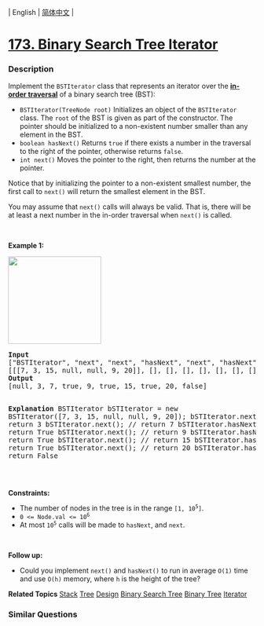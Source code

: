 | English | [简体中文](README.md) |

# [173. Binary Search Tree Iterator](https://leetcode.cn/problems/binary-search-tree-iterator)
 ### Description
<p>Implement the <code>BSTIterator</code> class that represents an iterator over the <strong><a href="https://en.wikipedia.org/wiki/Tree_traversal#In-order_(LNR)" target="_blank">in-order traversal</a></strong> of a binary search tree (BST):</p>

<ul>
	<li><code>BSTIterator(TreeNode root)</code> Initializes an object of the <code>BSTIterator</code> class. The <code>root</code> of the BST is given as part of the constructor. The pointer should be initialized to a non-existent number smaller than any element in the BST.</li>
	<li><code>boolean hasNext()</code> Returns <code>true</code> if there exists a number in the traversal to the right of the pointer, otherwise returns <code>false</code>.</li>
	<li><code>int next()</code> Moves the pointer to the right, then returns the number at the pointer.</li>
</ul>

<p>Notice that by initializing the pointer to a non-existent smallest number, the first call to <code>next()</code> will return the smallest element in the BST.</p>

<p>You may assume that <code>next()</code> calls will always be valid. That is, there will be at least a next number in the in-order traversal when <code>next()</code> is called.</p>

<p>&nbsp;</p>
<p><strong class="example">Example 1:</strong></p>
<img alt="" src="https://assets.leetcode.com/uploads/2018/12/25/bst-tree.png" style="width: 189px; height: 178px;" />
<pre>
<strong>Input</strong>
[&quot;BSTIterator&quot;, &quot;next&quot;, &quot;next&quot;, &quot;hasNext&quot;, &quot;next&quot;, &quot;hasNext&quot;, &quot;next&quot;, &quot;hasNext&quot;, &quot;next&quot;, &quot;hasNext&quot;]
[[[7, 3, 15, null, null, 9, 20]], [], [], [], [], [], [], [], [], []]
<strong>Output</strong>
[null, 3, 7, true, 9, true, 15, true, 20, false]

<strong>Explanation</strong>
BSTIterator bSTIterator = new BSTIterator([7, 3, 15, null, null, 9, 20]);
bSTIterator.next();    // return 3
bSTIterator.next();    // return 7
bSTIterator.hasNext(); // return True
bSTIterator.next();    // return 9
bSTIterator.hasNext(); // return True
bSTIterator.next();    // return 15
bSTIterator.hasNext(); // return True
bSTIterator.next();    // return 20
bSTIterator.hasNext(); // return False
</pre>

<p>&nbsp;</p>
<p><strong>Constraints:</strong></p>

<ul>
	<li>The number of nodes in the tree is in the range <code>[1, 10<sup>5</sup>]</code>.</li>
	<li><code>0 &lt;= Node.val &lt;= 10<sup>6</sup></code></li>
	<li>At most <code>10<sup>5</sup></code> calls will be made to <code>hasNext</code>, and <code>next</code>.</li>
</ul>

<p>&nbsp;</p>
<p><strong>Follow up:</strong></p>

<ul>
	<li>Could you implement <code>next()</code> and <code>hasNext()</code> to run in average <code>O(1)</code> time and use&nbsp;<code>O(h)</code> memory, where <code>h</code> is the height of the tree?</li>
</ul>

**Related Topics**  [Stack](https://leetcode.cn/tag/stack) [Tree](https://leetcode.cn/tag/tree) [Design](https://leetcode.cn/tag/design) [Binary Search Tree](https://leetcode.cn/tag/binary-search-tree) [Binary Tree](https://leetcode.cn/tag/binary-tree) [Iterator](https://leetcode.cn/tag/iterator) 

### Similar Questions
